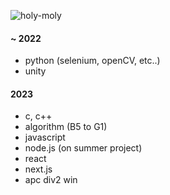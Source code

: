 ![holy-moly](https://github.com/taerim0/taerim0/assets/127942413/92fa3873-5516-4f31-9185-b8e01b8f5af2)

#### ~ 2022
- python (selenium, openCV, etc..)
- unity

#### 2023
- c, c++
- algorithm (B5 to G1)
- javascript
- node.js (on summer project)
- react
- next.js
- apc div2 win
